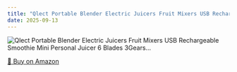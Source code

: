 ```yaml
---
title: "Qlect Portable Blender Electric Juicers Fruit Mixers USB Rechargeable Smoothie Mini Personal Juicer 6 Blades 3Gears…"
date: 2025-09-13
---
```


<img src="" alt="Qlect Portable Blender Electric Juicers Fruit Mixers USB Rechargeable Smoothie Mini Personal Juicer 6 Blades 3Gears…" style="max-width:100%;"/>

[🛒 Buy on Amazon](?tag=dineshtechblo-21)